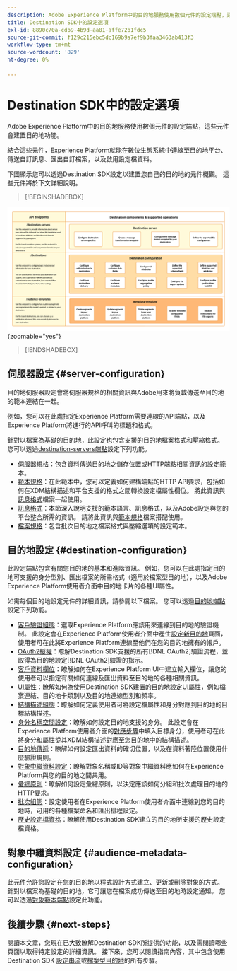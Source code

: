 ```yaml
---
description: Adobe Experience Platform中的目的地服務使用數個元件的設定端點，這些元件會建置目的地功能。 瞭解這些元件如何結合，讓Experience Platform可連結至目的地合作夥伴、傳送自訂訊息，並在整個數位生態系統中啟用設定檔資料。
title: Destination SDK中的設定選項
exl-id: 8890c70a-cdb9-4b9d-aa81-affe72b1fdc5
source-git-commit: f129c215ebc5dc169b9a7ef9b3faa3463ab413f3
workflow-type: tm+mt
source-wordcount: '829'
ht-degree: 0%

---
```


# Destination SDK中的設定選項

Adobe Experience Platform中的目的地服務使用數個元件的設定端點，這些元件會建置目的地功能。

結合這些元件，Experience Platform就能在數位生態系統中連線至目的地平台、傳送自訂訊息、匯出自訂檔案，以及啟用設定檔資料。

下圖顯示您可以透過Destination SDK設定以建置您自己的目的地的元件概觀。 這些元件將於下文詳細說明。

>[!BEGINSHADEBOX]

![顯示Destination SDK元件、組態端點及其支援之作業的圖表。](../assets/functionality/destination-sdk-components-diagram.png){zoomable="yes"}

>[!ENDSHADEBOX]

## 伺服器設定 {#server-configuration}

目的地伺服器設定會將伺服器規格的相關資訊與Adobe用來將負載傳送至目的地的範本連結在一起。

例如，您可以在此處指定Experience Platform需要連線的API端點，以及Experience Platform將進行的API呼叫的標題和格式。

針對以檔案為基礎的目的地，此設定也包含支援的目的地檔案格式和壓縮格式。 您可以透過[destination-servers端點](../authoring-api/destination-server/create-destination-server.md)設定下列功能。

* [伺服器規格](destination-server/server-specs.md)：包含資料傳送目的地之儲存位置或HTTP端點相關資訊的設定範本。
* [範本規格](destination-server/templating-specs.md)：在此範本中，您可以定義如何建構端點的HTTP API要求，包括如何在XDM結構描述和平台支援的格式之間轉換設定檔屬性欄位。 將此資訊與[訊息格式](destination-server/message-format.md)檔案一起使用。
* [訊息格式](destination-server/message-format.md)：本節深入說明支援的範本語言、訊息格式，以及Adobe設定與您的平台整合所需的資訊。 請將此資訊與[範本規格](destination-server/templating-specs.md)檔案搭配使用。
* [檔案規格](destination-server/file-formatting.md)：包含批次目的地之檔案格式與壓縮選項的設定範本。

## 目的地設定 {#destination-configuration}

此設定端點包含有關您目的地的基本和進階資訊。 例如，您可以在此處指定目的地可支援的身分型別、匯出檔案的所需格式（適用於檔案型目的地），以及Adobe Experience Platform使用者介面中目的地卡片的各種UI屬性。

如需每個目的地設定元件的詳細資訊，請參閱以下檔案。 您可以透過[目的地端點](../authoring-api/destination-configuration/create-destination-configuration.md)設定下列功能。

* [客戶驗證組態](destination-configuration/customer-authentication.md)：選取Experience Platform應該用來連線到目的地的驗證機制。 此設定會在Experience Platform使用者介面中產生[設定新目的地](../../ui/connect-destination.md)頁面，使用者可在此將Experience Platform連線至他們在您的目的地擁有的帳戶。
* [OAuth2授權](destination-configuration/oauth2-authorization.md)：瞭解Destination SDK支援的所有[!DNL OAuth2]驗證流程，並取得為目的地設定[!DNL OAuth2]驗證的指示。
* [客戶資料欄位](destination-configuration/customer-data-fields.md)：瞭解如何在Experience Platform UI中建立輸入欄位，讓您的使用者可以指定有關如何連線及匯出資料至目的地的各種相關資訊。
* [UI屬性](destination-configuration/ui-attributes.md)：瞭解如何為使用Destination SDK建置的目的地設定UI屬性，例如檔案連結、目的地卡類別以及目的地連線型別和頻率。
* [結構描述組態](destination-configuration/schema-configuration.md)：瞭解如何定義使用者可將設定檔屬性和身分對應到目的地的目標結構描述。
* [身分名稱空間設定](destination-configuration/identity-namespace-configuration.md)：瞭解如何設定目的地支援的身分。 此設定會在Experience Platform使用者介面的[對應步驟](../../ui/activate-segment-streaming-destinations.md#mapping)中填入目標身分，使用者可在此將身分和屬性從其XDM結構描述對應至您目的地中的結構描述。
* [目的地傳遞](destination-configuration/destination-delivery.md)：瞭解如何設定匯出資料的確切位置，以及在資料著陸位置使用什麼驗證規則。
* [對象中繼資料設定](destination-configuration/audience-metadata-configuration.md)：瞭解對象名稱或ID等對象中繼資料應如何在Experience Platform與您的目的地之間共用。
* [彙總原則](destination-configuration/aggregation-policy.md)：瞭解如何設定彙總原則，以決定應該如何分組和批次處理目的地的HTTP要求。
* [批次組態](destination-configuration/batch-configuration.md)：設定使用者在Experience Platform使用者介面中連線到您的目的地時，可用的各種檔案命名和匯出排程設定。
* [歷史設定檔資格](destination-configuration/historical-profile-qualifications.md)：瞭解使用Destination SDK建立的目的地所支援的歷史設定檔資格。

## 對象中繼資料設定 {#audience-metadata-configuration}

此元件允許您設定在您的目的地以程式設計方式建立、更新或刪除對象的方式。 針對以檔案為基礎的目的地，它可讓您在檔案成功傳送至目的地時設定通知。 您可以透過[對象範本端點](../metadata-api/create-audience-template.md)設定此功能。

## 後續步驟 {#next-steps}

閱讀本文章，您現在已大致瞭解Destination SDK所提供的功能，以及需閱讀哪些頁面以取得特定設定的詳細資訊。 接下來，您可以閱讀指南內容，其中包含使用Destination SDK [設定串流](../guides/configure-destination-instructions.md)或[檔案型目的地](../guides/configure-file-based-destination-instructions.md)的所有步驟。
